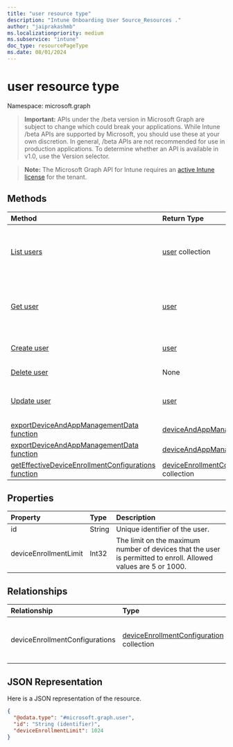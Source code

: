 ```yaml
---
title: "user resource type"
description: "Intune Onboarding User Source_Resources ."
author: "jaiprakashmb"
ms.localizationpriority: medium
ms.subservice: "intune"
doc_type: resourcePageType
ms.date: 08/01/2024
---
```


# user resource type

Namespace: microsoft.graph

> **Important:** APIs under the /beta version in Microsoft Graph are subject to change which could break your applications. While Intune /beta APIs are supported by Microsoft, you should use these at your own discretion. In general, /beta APIs are not recommended for use in production applications. To determine whether an API is available in v1.0, use the Version selector.

> **Note:** The Microsoft Graph API for Intune requires an [active Intune license](https://go.microsoft.com/fwlink/?linkid=839381) for the tenant.



## Methods
|Method|Return Type|Description|
|:---|:---|:---|
|[List users](../api/intune-onboarding-user-list.md)|[user](../resources/intune-onboarding-user.md) collection|List properties and relationships of the [user](../resources/intune-onboarding-user.md) objects.|
|[Get user](../api/intune-onboarding-user-get.md)|[user](../resources/intune-onboarding-user.md)|Read properties and relationships of the [user](../resources/intune-onboarding-user.md) object.|
|[Create user](../api/intune-onboarding-user-create.md)|[user](../resources/intune-onboarding-user.md)|Create a new [user](../resources/intune-onboarding-user.md) object.|
|[Delete user](../api/intune-onboarding-user-delete.md)|None|Deletes a [user](../resources/intune-onboarding-user.md).|
|[Update user](../api/intune-onboarding-user-update.md)|[user](../resources/intune-onboarding-user.md)|Update the properties of a [user](../resources/intune-onboarding-user.md) object.|
|[exportDeviceAndAppManagementData function](../api/intune-onboarding-user-exportdeviceandappmanagementdata.md)|[deviceAndAppManagementData](../resources/intune-onboarding-deviceandappmanagementdata.md)||
|[exportDeviceAndAppManagementData function](../api/intune-onboarding-user-exportdeviceandappmanagementdata.md)|[deviceAndAppManagementData](../resources/intune-onboarding-deviceandappmanagementdata.md)||
|[getEffectiveDeviceEnrollmentConfigurations function](../api/intune-onboarding-user-geteffectivedeviceenrollmentconfigurations.md)|[deviceEnrollmentConfiguration](../resources/intune-onboarding-deviceenrollmentconfiguration.md) collection||

## Properties
|Property|Type|Description|
|:---|:---|:---|
|id|String|Unique identifier of the user.|
|deviceEnrollmentLimit|Int32|The limit on the maximum number of devices that the user is permitted to enroll. Allowed values are 5 or 1000.|

## Relationships
|Relationship|Type|Description|
|:---|:---|:---|
|deviceEnrollmentConfigurations|[deviceEnrollmentConfiguration](../resources/intune-onboarding-deviceenrollmentconfiguration.md) collection|Get enrollment configurations targeted to the user|

## JSON Representation
Here is a JSON representation of the resource.
<!-- {
  "blockType": "resource",
  "keyProperty": "id",
  "@odata.type": "microsoft.graph.user"
}
-->
``` json
{
  "@odata.type": "#microsoft.graph.user",
  "id": "String (identifier)",
  "deviceEnrollmentLimit": 1024
}
```